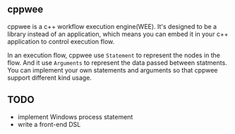 ## cppwee

cppwee is a c++ workflow execution engine(WEE). It's designed to be a library instead of an application, which means you can embed it in your c++ application to control execution flow.

In an execution flow, cppwee use `Statement` to represent the nodes in the flow. And it use `Arguments` to represent the data passed between statments. You can implement your own statements and arguments so that cppwee support different kind usage.

## TODO

* implement Windows process statement
* write a front-end DSL 
